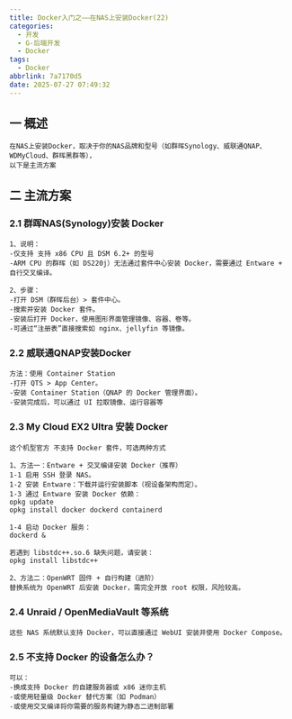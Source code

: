```yaml
---
title: Docker入门之——在NAS上安装Docker(22)
categories:
  - 开发
  - G-后端开发
  - Docker
tags:
  - Docker
abbrlink: 7a7170d5
date: 2025-07-27 07:49:32
---
```

## 一 概述

```
在NAS上安装Docker，取决于你的NAS品牌和型号（如群晖Synology、威联通QNAP、WDMyCloud、群晖黑群等），
以下是主流方案
```

<!--more-->

## 二 主流方案

### 2.1 群晖NAS(Synology)安装 Docker

```
1、说明：
-仅支持 支持 x86 CPU 且 DSM 6.2+ 的型号
-ARM CPU 的群晖（如 DS220j）无法通过套件中心安装 Docker，需要通过 Entware + 自行交叉编译。

2、步骤：
-打开 DSM（群晖后台）> 套件中心。
-搜索并安装 Docker 套件。
-安装后打开 Docker，使用图形界面管理镜像、容器、卷等。
-可通过“注册表”直接搜索如 nginx、jellyfin 等镜像。
```

### 2.2 威联通QNAP安装Docker

```
方法：使用 Container Station
-打开 QTS > App Center。
-安装 Container Station（QNAP 的 Docker 管理界面）。
-安装完成后，可以通过 UI 拉取镜像、运行容器等
```

### 2.3  My Cloud EX2 Ultra 安装 Docker

```
这个机型官方 不支持 Docker 套件，可选两种方式

1、方法一：Entware + 交叉编译安装 Docker（推荐）
1-1 启用 SSH 登录 NAS。
1-2 安装 Entware：下载并运行安装脚本（视设备架构而定）。
1-3 通过 Entware 安装 Docker 依赖：
opkg update
opkg install docker dockerd containerd

1-4 启动 Docker 服务：
dockerd &

若遇到 libstdc++.so.6 缺失问题，请安装：
opkg install libstdc++

2、方法二：OpenWRT 固件 + 自行构建（进阶）
替换系统为 OpenWRT 后安装 Docker，需完全开放 root 权限，风险较高。
```

### 2.4 Unraid / OpenMediaVault 等系统

```
这些 NAS 系统默认支持 Docker，可以直接通过 WebUI 安装并使用 Docker Compose。
```

### 2.5 不支持 Docker 的设备怎么办？

```
可以：
-换成支持 Docker 的自建服务器或 x86 迷你主机
-或使用轻量级 Docker 替代方案（如 Podman）
-或使用交叉编译将你需要的服务构建为静态二进制部署
```

